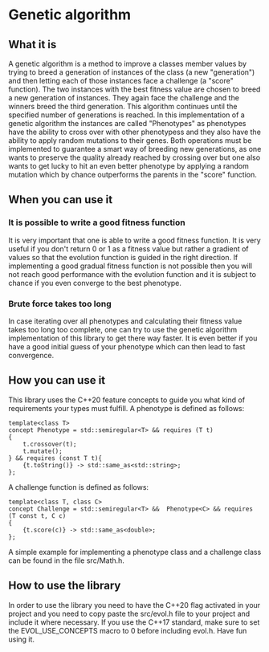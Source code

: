 # Genetic algorithm

## What it is
A genetic algorithm is a method to improve a classes member values by trying to breed a generation of instances of the class (a new "generation") and then letting each of those instances face a challenge (a "score" function). The two instances with the best fitness value are chosen to breed a new generation of instances. They again face the challenge and the winners breed the third generation. This algorithm continues until the specified number of generations is reached. In this implementation of a genetic algorithm the instances are called "Phenotypes" as phenotypes have the ability to cross over with other phenotypess and they also have the ability to apply random mutations to their genes. Both operations must be implemented to guarantee a smart way of breeding new generations, as one wants to preserve the quality already reached by crossing over but one also wants to get lucky to hit an even better phenotype by applying a random mutation which by chance outperforms the parents in the "score" function. 

## When you can use it

### It is possible to write a good fitness function
It is very important that one is able to write a good fitness function. It is very useful if you don't return 0 or 1 as a fitness value but rather a gradient of values so that the evolution function is guided in the right direction.
If implementing a good gradual fitness function is not possible then you will not reach good performance with the evolution function and it is subject to chance if you even converge to the best phenotype.

### Brute force takes too long
In case iterating over all phenotypes and calculating their fitness value takes too long too complete, one can try to use the genetic algorithm implementation of this library to get there way faster. It is even better if you have a good initial guess of your phenotype which can then lead to fast convergence.

## How you can use it
This library uses the C++20 feature concepts to guide you what kind of requirements your types must fulfill.
A phenotype is defined as follows:
``` 
template<class T>
concept Phenotype = std::semiregular<T> && requires (T t)
{
    t.crossover(t);
    t.mutate();
} && requires (const T t){
    {t.toString()} -> std::same_as<std::string>;
};
``` 
A challenge function is defined as follows:
``` 
template<class T, class C>
concept Challenge = std::semiregular<T> &&  Phenotype<C> && requires (T const t, C c)
{
    {t.score(c)} -> std::same_as<double>;
}; 
``` 
A simple example for implementing a phenotype class and a challenge class can be found in the file src/Math.h.

## How to use the library
In order to use the library you need to have the C++20 flag activated in your project and you need to copy paste the src/evol.h file to your project and include it where necessary. If you use the C++17 standard, make sure to set the EVOL_USE_CONCEPTS macro to 0 before including evol.h. Have fun using it.




